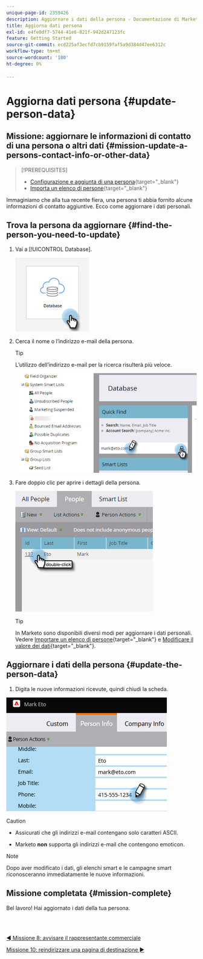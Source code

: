 ```yaml
---
unique-page-id: 2359426
description: Aggiornare i dati della persona - Documentazione di Marketo - Documentazione del prodotto
title: Aggiorna dati persona
exl-id: e4fe0df7-5744-41e6-821f-942d247123fc
feature: Getting Started
source-git-commit: ecd225af3ecfd7cb9159faf5a9d384d47ee6312c
workflow-type: tm+mt
source-wordcount: '180'
ht-degree: 0%

---
```


# Aggiorna dati persona {#update-person-data}

## Missione: aggiornare le informazioni di contatto di una persona o altri dati {#mission-update-a-persons-contact-info-or-other-data}

>[!PREREQUISITES]
>
>* [Configurazione e aggiunta di una persona](/help/marketo/getting-started/quick-wins/get-set-up-and-add-a-person.md){target="_blank"}
>* [Importa un elenco di persone](/help/marketo/getting-started/quick-wins/import-a-list-of-people.md){target="_blank"}

Immaginiamo che alla tua recente fiera, una persona ti abbia fornito alcune informazioni di contatto aggiuntive. Ecco come aggiornare i dati personali.

## Trova la persona da aggiornare {#find-the-person-you-need-to-update}

1. Vai a [!UICONTROL Database].

   ![](assets/update-person-data-1.png)

1. Cerca il nome o l’indirizzo e-mail della persona.

   >[!TIP]
   >
   >L’utilizzo dell’indirizzo e-mail per la ricerca risulterà più veloce.

   ![](assets/update-person-data-2.png)

1. Fare doppio clic per aprire i dettagli della persona.

   ![](assets/update-person-data-3.png)

   >[!TIP]
   >
   >In Marketo sono disponibili diversi modi per aggiornare i dati personali. Vedere [Importare un elenco di persone](/help/marketo/getting-started/quick-wins/import-a-list-of-people.md){target="_blank"} e [Modificare il valore dei dati](/help/marketo/product-docs/core-marketo-concepts/smart-campaigns/flow-actions/change-data-value.md){target="_blank"}.

## Aggiornare i dati della persona {#update-the-person-data}

1. Digita le nuove informazioni ricevute, quindi chiudi la scheda.

![](assets/update-person-data-4.png)

>[!CAUTION]
>
>* Assicurati che gli indirizzi e-mail contengano solo caratteri ASCII.
>
>* Marketo **non** supporta gli indirizzi e-mail che contengono emoticon.

>[!NOTE]
>
>Dopo aver modificato i dati, gli elenchi smart e le campagne smart riconosceranno immediatamente le nuove informazioni.

## Missione completata {#mission-complete}

Bel lavoro! Hai aggiornato i dati della tua persona.

<br> 

[◄ Missione 8: avvisare il rappresentante commerciale](/help/marketo/getting-started/quick-wins/alert-the-sales-rep.md)

[Missione 10: reindirizzare una pagina di destinazione ►](/help/marketo/getting-started/quick-wins/redirect-a-landing-page.md)
